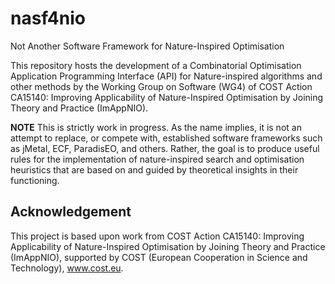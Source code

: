 # nasf4nio

Not Another Software Framework for Nature-Inspired Optimisation

This repository hosts the development of a Combinatorial Optimisation Application Programming Interface (API) for Nature-inspired algorithms and other methods by the Working Group on Software (WG4) of COST Action CA15140: Improving Applicability of Nature-Inspired Optimisation by Joining Theory and Practice (ImAppNIO). 

__NOTE__ This is strictly work in progress. As the name implies, it is not an attempt to replace, or compete with, established software frameworks such as jMetal, ECF, ParadisEO, and others. Rather, the goal is to produce useful rules for the implementation of nature-inspired search and optimisation heuristics that are based on and guided by theoretical insights in their functioning.

## Acknowledgement
This project is based upon work from COST Action CA15140: Improving Applicability of Nature-Inspired Optimisation by Joining Theory and Practice (ImAppNIO), supported by COST (European Cooperation in Science and Technology), www.cost.eu.
